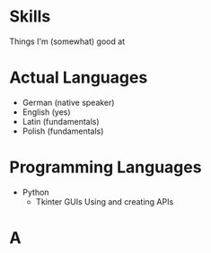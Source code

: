 # Skills
Things I'm (somewhat) good at

# Actual Languages
- German (native speaker)
- English (yes)
- Latin (fundamentals)
- Polish (fundamentals)

# Programming Languages
- Python
  - Tkinter GUIs
Using and creating APIs

# A